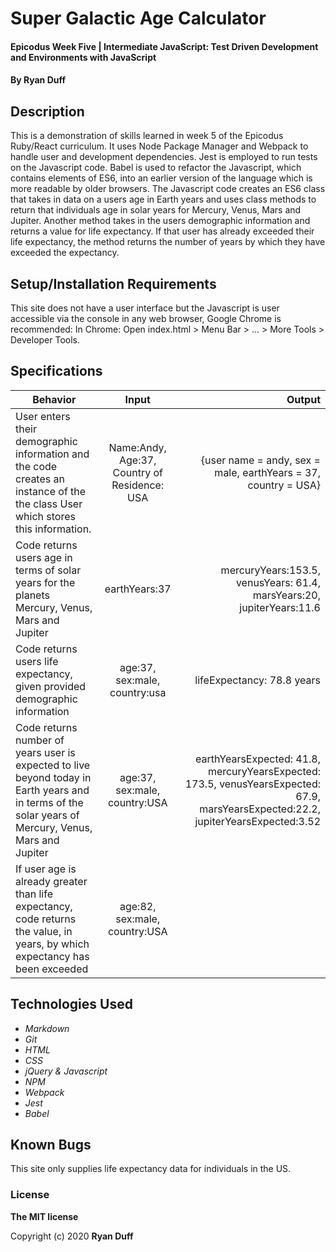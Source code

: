 # Super Galactic Age Calculator

#### Epicodus Week Five | Intermediate JavaScript: Test Driven Development and Environments with JavaScript 

#### By Ryan Duff

## Description
This is a demonstration of skills learned in week 5 of the Epicodus Ruby/React curriculum. It uses Node Package Manager and Webpack to handle user and development dependencies. Jest is employed to run tests on the Javascript code. Babel is used to refactor the Javascript, which contains elements of ES6, into an earlier version of the language which is more readable by older browsers. The Javascript code creates an ES6 class that takes in data on a users age in Earth years and uses class methods to return that individuals age in solar years for Mercury, Venus, Mars and Jupiter. Another method takes in the users demographic information and returns a value for life expectancy. If that user has already exceeded their life expectancy, the method returns the number of years by which they have exceeded the expectancy.


## Setup/Installation Requirements

This site does not have a user interface but the Javascript is user accessible via the console in any web browser, Google Chrome is recommended: In Chrome: Open index.html > Menu Bar > ... > More Tools > Developer Tools.

## Specifications

| Behavior       | Input         | Output  |
| ------------- |:-------------:| -----:|
| User enters their demographic information and the code creates an instance of the the class User which stores this information. | Name:Andy, Age:37, Country of Residence: USA | {user name = andy, sex = male, earthYears = 37, country = USA}|
| Code returns users age in terms of solar years for the planets Mercury, Venus, Mars and Jupiter | earthYears:37 | mercuryYears:153.5, venusYears: 61.4, marsYears:20, jupiterYears:11.6|
| Code returns users life expectancy, given provided demographic information | age:37, sex:male, country:usa| lifeExpectancy: 78.8 years|
| Code returns number of years user is expected to live beyond today in Earth years and in terms of the solar years of Mercury, Venus, Mars and Jupiter| age:37, sex:male, country:USA | earthYearsExpected: 41.8, mercuryYearsExpected: 173.5, venusYearsExpected: 67.9, marsYearsExpected:22.2, jupiterYearsExpected:3.52|
| If user age is already greater than life expectancy, code returns the value, in years, by which expectancy has been exceeded| age:82, sex:male, country:USA| 

## Technologies Used

* _Markdown_
* _Git_
* _HTML_
* _CSS_
* _jQuery & Javascript_
* _NPM_
* _Webpack_
* _Jest_
* _Babel_

## Known Bugs

This site only supplies life expectancy data for individuals in the US.

### License

**The MIT license**

Copyright (c) 2020 **Ryan Duff**
